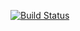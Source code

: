 [![Build Status](https://travis-ci.org/pateketrueke/mohawk.png)](https://travis-ci.org/pateketrueke/mohawk)
